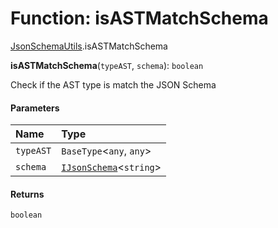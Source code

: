 # Function: isASTMatchSchema

[JsonSchemaUtils](/en/auto-docs/json-schema/modules/JsonSchemaUtils.md).isASTMatchSchema

**isASTMatchSchema**(`typeAST`, `schema`): `boolean`

Check if the AST type is match the JSON Schema

#### Parameters

| Name | Type |
| :------ | :------ |
| `typeAST` | `BaseType`<`any`, `any`> |
| `schema` | [`IJsonSchema`](/en/auto-docs/json-schema/interfaces/IJsonSchema.md)<`string`> | [`IJsonSchema`](/en/auto-docs/json-schema/interfaces/IJsonSchema.md)<`string`>\[] |

#### Returns

`boolean`
